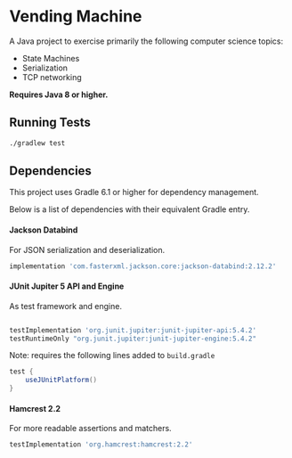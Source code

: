 # Vending Machine


A Java project to exercise primarily the following computer science topics:

- State Machines
- Serialization
- TCP networking


**Requires Java 8 or higher.**

## Running Tests


```bash
./gradlew test
```


## Dependencies

This project uses Gradle 6.1 or higher for dependency management.

Below is a list of dependencies with their equivalent Gradle entry.

#### Jackson Databind

For JSON serialization and deserialization.

```groovy
implementation 'com.fasterxml.jackson.core:jackson-databind:2.12.2'
```


#### JUnit Jupiter 5 API and Engine

As test framework and engine.

```groovy

testImplementation 'org.junit.jupiter:junit-jupiter-api:5.4.2'
testRuntimeOnly "org.junit.jupiter:junit-jupiter-engine:5.4.2"
```

Note: requires the following lines added to `build.gradle`

```groovy
test {
    useJUnitPlatform()
}
```

#### Hamcrest 2.2

For more readable assertions and matchers.

```groovy
testImplementation 'org.hamcrest:hamcrest:2.2'
```
